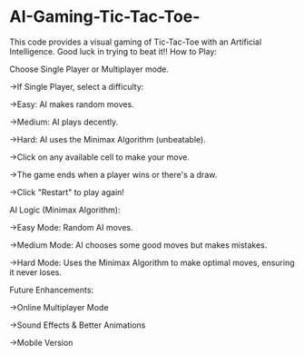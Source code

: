 # AI-Gaming-Tic-Tac-Toe-
This code provides a visual gaming of Tic-Tac-Toe with an Artificial Intelligence. Good luck in trying to beat it!!
How to Play:

Choose Single Player or Multiplayer mode.

->If Single Player, select a difficulty:

->Easy: AI makes random moves.

->Medium: AI plays decently.

->Hard: AI uses the Minimax Algorithm (unbeatable).

->Click on any available cell to make your move.

->The game ends when a player wins or there's a draw.

->Click "Restart" to play again!

AI Logic (Minimax Algorithm):

->Easy Mode: Random AI moves.

->Medium Mode: AI chooses some good moves but makes mistakes.

->Hard Mode: Uses the Minimax Algorithm to make optimal moves, ensuring it never loses.

Future Enhancements:

->Online Multiplayer Mode

->Sound Effects & Better Animations

->Mobile Version
